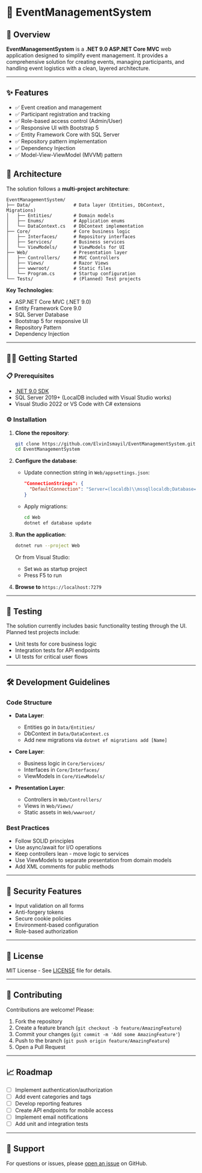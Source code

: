 

# 📅 EventManagementSystem

## 📝 Overview
**EventManagementSystem** is a **.NET 9.0 ASP.NET Core MVC** web application designed to simplify event management. It provides a comprehensive solution for creating events, managing participants, and handling event logistics with a clean, layered architecture.

---

## ✨ Features
- ✅ Event creation and management
- ✅ Participant registration and tracking
- ✅ Role-based access control (Admin/User)
- ✅ Responsive UI with Bootstrap 5
- ✅ Entity Framework Core with SQL Server
- ✅ Repository pattern implementation
- ✅ Dependency Injection
- ✅ Model-View-ViewModel (MVVM) pattern


## 🧩 Architecture
The solution follows a **multi-project architecture**:

```
EventManagementSystem/
├── Data/                # Data layer (Entities, DbContext, Migrations)
│   ├── Entities/        # Domain models
│   ├── Enums/           # Application enums
│   └── DataContext.cs   # DbContext implementation
├── Core/                # Core business logic
│   ├── Interfaces/      # Repository interfaces
│   ├── Services/        # Business services
│   └── ViewModels/      # ViewModels for UI
├── Web/                 # Presentation layer
│   ├── Controllers/     # MVC Controllers
│   ├── Views/           # Razor Views
│   ├── wwwroot/         # Static files
│   └── Program.cs       # Startup configuration
└── Tests/               # (Planned) Test projects
```

**Key Technologies**:
- ASP.NET Core MVC (.NET 9.0)
- Entity Framework Core 9.0
- SQL Server Database
- Bootstrap 5 for responsive UI
- Repository Pattern
- Dependency Injection

---

## 🧑‍💻 Getting Started

### 📋 Prerequisites
- [.NET 9.0 SDK](https://dotnet.microsoft.com/download)
- SQL Server 2019+ (LocalDB included with Visual Studio works)
- Visual Studio 2022 or VS Code with C# extensions

### ⚙️ Installation
1. **Clone the repository**:
   ```bash
   git clone https://github.com/ElvinIsmayil/EventManagementSystem.git
   cd EventManagementSystem
   ```

2. **Configure the database**:
   - Update connection string in `Web/appsettings.json`:
     ```json
     "ConnectionStrings": {
       "DefaultConnection": "Server=(localdb)\\mssqllocaldb;Database=EventManagementDB;Trusted_Connection=True;"
     }
     ```
   - Apply migrations:
     ```bash
     cd Web
     dotnet ef database update
     ```

3. **Run the application**:
   ```bash
   dotnet run --project Web
   ```
   Or from Visual Studio:
   - Set `Web` as startup project
   - Press F5 to run

4. **Browse to** `https://localhost:7279`

---

## 🧪 Testing
The solution currently includes basic functionality testing through the UI. Planned test projects include:
- Unit tests for core business logic
- Integration tests for API endpoints
- UI tests for critical user flows

---

## 🛠️ Development Guidelines

### Code Structure
- **Data Layer**:
  - Entities go in `Data/Entities/`
  - DbContext in `Data/DataContext.cs`
  - Add new migrations via `dotnet ef migrations add [Name]`

- **Core Layer**:
  - Business logic in `Core/Services/`
  - Interfaces in `Core/Interfaces/`
  - ViewModels in `Core/ViewModels/`

- **Presentation Layer**:
  - Controllers in `Web/Controllers/`
  - Views in `Web/Views/`
  - Static assets in `Web/wwwroot/`

### Best Practices
- Follow SOLID principles
- Use async/await for I/O operations
- Keep controllers lean - move logic to services
- Use ViewModels to separate presentation from domain models
- Add XML comments for public methods

---

## 🔐 Security Features
- Input validation on all forms
- Anti-forgery tokens
- Secure cookie policies
- Environment-based configuration
- Role-based authorization

---

## 📜 License
MIT License - See [LICENSE](LICENSE) file for details.

---

## 🤝 Contributing
Contributions are welcome! Please:
1. Fork the repository
2. Create a feature branch (`git checkout -b feature/AmazingFeature`)
3. Commit your changes (`git commit -m 'Add some AmazingFeature'`)
4. Push to the branch (`git push origin feature/AmazingFeature`)
5. Open a Pull Request

---

## 📈 Roadmap
- [ ] Implement authentication/authorization
- [ ] Add event categories and tags
- [ ] Develop reporting features
- [ ] Create API endpoints for mobile access
- [ ] Implement email notifications
- [ ] Add unit and integration tests

---

## 💬 Support
For questions or issues, please [open an issue](https://github.com/ElvinIsmayil/EventManagementSystem/issues) on GitHub.
